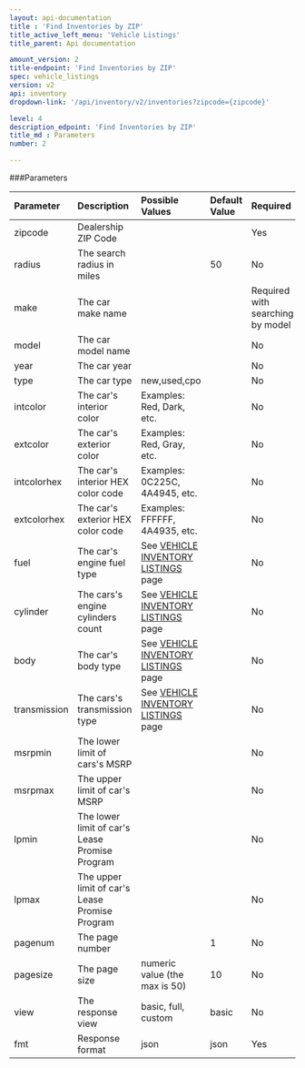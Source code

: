 ```yaml
---
layout: api-documentation
title : 'Find Inventories by ZIP'
title_active_left_menu: 'Vehicle Listings'
title_parent: Api documentation

amount_version: 2
title-endpoint: 'Find Inventories by ZIP'
spec: vehicle_listings
version: v2
api: inventory
dropdown-link: '/api/inventory/v2/inventories?zipcode={zipcode}'

level: 4
description_edpoint: 'Find Inventories by ZIP'
title_md : Parameters
number: 2

---
```



###Parameters

| Parameter     | Description                                       | Possible Values                                                                            | Default Value           | Required                         |
|:--------------|:--------------------------------------------------|:-------------------------------------------------------------------------------------------|:------------------------|:---------------------------------|
| zipcode       | Dealership ZIP Code                               |                                                                                            |                         | Yes                              |
| radius        | The search radius in miles                        |                                                                                            | 50                      | No                               |
| make          | The car make name                                 |                                                                                            |                         | Required with searching by model |
| model         | The car model name                                |                                                                                            |                         | No                               |
| year          | The car year                                      |                                                                                            |                         | No                               |
| type          | The car type                                      | new,used,cpo                                                                               |                         | No                               |
| intcolor      | The car's interior color                          | Examples: Red, Dark, etc.                                                                  |                         | No                               |
| extcolor      | The car's exterior color                          | Examples: Red, Gray, etc.                                                                  |                         | No                               |
| intcolorhex   | The car's interior HEX color code                 | Examples: 0C225C, 4A4945, etc.                                                             |                         | No                               |
| extcolorhex   | The car's exterior HEX color code                 | Examples: FFFFFF, 4A4935, etc.                                                             |                         | No                               |
| fuel          | The car's engine fuel type                        | See [VEHICLE INVENTORY LISTINGS](/api-documentation/inventory/vehicle_listings/v2/) page   |                         | No                               |
| cylinder      | The cars's engine cylinders count                 | See [VEHICLE INVENTORY LISTINGS](/api-documentation/inventory/vehicle_listings/v2/) page   |                         | No                               |
| body          | The car's body type                               | See [VEHICLE INVENTORY LISTINGS](/api-documentation/inventory/vehicle_listings/v2/) page   |                         | No                               |
| transmission  | The cars's transmission type                      | See [VEHICLE INVENTORY LISTINGS](/api-documentation/inventory/vehicle_listings/v2/) page   |                         | No                               |
| msrpmin       | The lower limit of cars's MSRP                    |                                                                                            |                         | No                               |
| msrpmax       | The upper limit of car's MSRP                     |                                                                                            |                         | No                               |
| lpmin         | The lower limit of car's Lease Promise Program    |                                                                                            |                         | No                               |
| lpmax         | The upper limit of car's Lease Promise Program    |                                                                                            |                         | No                               |
| pagenum       | The page number                                   |                                                                                            | 1                       | No                               |
| pagesize      | The page size                                     | numeric value (the max is 50)                                                              | 10                      | No                               |
| view          | The response view                                 | basic, full, custom                                                                        | basic                   | No                               |
| fmt           | Response format                                   | json                                                                                       | json                    | Yes                              |